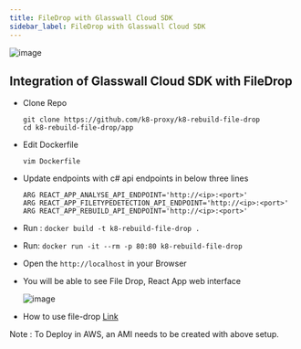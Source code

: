 ```yaml
---
title: FileDrop with Glasswall Cloud SDK
sidebar_label: FileDrop with Glasswall Cloud SDK
---
```


![image](https://user-images.githubusercontent.com/60857664/115526387-4154d100-a290-11eb-8876-357a22900a0d.png)


## Integration of Glasswall Cloud SDK with FileDrop
- Clone Repo

    ```
    git clone https://github.com/k8-proxy/k8-rebuild-file-drop
    cd k8-rebuild-file-drop/app
    ```
- Edit Dockerfile 
    ```
    vim Dockerfile
    ```
- Update endpoints with c# api endpoints in below three lines
    ```
    ARG REACT_APP_ANALYSE_API_ENDPOINT='http://<ip>:<port>'
    ARG REACT_APP_FILETYPEDETECTION_API_ENDPOINT='http://<ip>:<port>'
    ARG REACT_APP_REBUILD_API_ENDPOINT='http://<ip>:<port>'
    ```
- Run : `docker build -t k8-rebuild-file-drop .`
- Run: `docker run -it --rm -p 80:80 k8-rebuild-file-drop`
- Open the `http://localhost` in your Browser
- You will be able to see File Drop, React App web interface

    ![image](https://user-images.githubusercontent.com/60857664/115526603-7f51f500-a290-11eb-8ff7-6d9d7cc8c3e7.png)


- How to use file-drop [ Link ](https://github.com/k8-proxy/glasswall-servers-eval/wiki/How-to-use-File-Drop)


Note : To Deploy in AWS, an AMI needs to be created with above setup.

